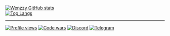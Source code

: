 [![Wenzzy GitHub stats](https://github-readme-stats.vercel.app/api?username=Wenzzy&count_private=true&bg_color=30,271140,D53E61&title_color=fff&text_color=fff&icon_color=ebb736&show_icons=true&custom_title=Wenzzy%20statistic&hide_border=true&line_height=20)](https://t.me/WenzzyX)</br>
[![Top Langs](https://github-readme-stats.vercel.app/api/top-langs/?username=Wenzzy&layout=compact&bg_color=30,271140,D53E61&text_color=fff&title_color=fff&hide_border=true&hide=HTML,CSS,Smarty,Python,Dockerfile,Shell)](https://t.me/WenzzyX)
***
[![Profile views](https://komarev.com/ghpvc/?username=Wenzzy&label=Profile%20views&color=0e75b6&style=flat)](https://t.me/WenzzyX)
[![Code wars](https://www.codewars.com/users/Wenzzy/badges/micro)](https://www.codewars.com/users/Wenzzy)
[![Discord](https://img.icons8.com/color/24/discord--v2.png)](https://discord.gg/ZNQWgGEUre)
[![Telegram](https://img.icons8.com/color/24/telegram-app--v1.png)](https://t.me/WenzzyX)
